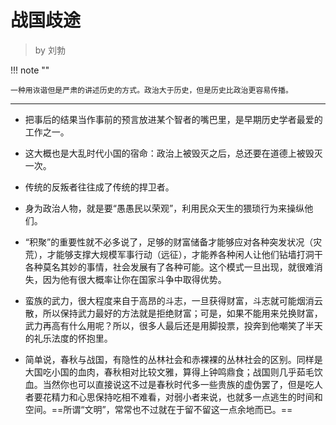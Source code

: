 # 战国歧途

> by 刘勃

!!! note ""

    一种用诙谐但是严肃的讲述历史的方式。政治大于历史，但是历史比政治更容易传播。

------

- 把事后的结果当作事前的预言放进某个智者的嘴巴里，是早期历史学者最爱的工作之一。

- 这大概也是大乱时代小国的宿命：政治上被毁灭之后，总还要在道德上被毁灭一次。

- 传统的反叛者往往成了传统的捍卫者。

- 身为政治人物，就是要“愚愚民以荣观”，利用民众天生的猥琐行为来操纵他们。

- “积聚”的重要性就不必多说了，足够的财富储备才能够应对各种突发状况（灾荒），才能够支撑大规模军事行动（远征），才能养各种闲人让他们钻墙打洞干各种莫名其妙的事情，社会发展有了各种可能。这个模式一旦出现，就很难消失，因为他有很大概率让你在国家斗争中取得优势。

- 蛮族的武力，很大程度来自于高昂的斗志，一旦获得财富，斗志就可能烟消云散，所以保持武力最好的方法就是拒绝财富；可是，如果不能用来兑换财富，武力再高有什么用呢？所以，很多人最后还是用脚投票，投奔到他嘲笑了半天的礼乐法度的怀抱里。

- 简单说，春秋与战国，有隐性的丛林社会和赤裸裸的丛林社会的区别。同样是大国吃小国的血肉，春秋相对比较文雅，算得上钟鸣鼎食；战国则几乎茹毛饮血。当然你也可以直接说这不过是春秋时代多一些贵族的虚伪罢了，但是吃人者要花精力和心思保持吃相不难看，对弱小者来说，也就多一点逃生的时间和空间。==所谓“文明”，常常也不过就在于留不留这一点余地而已。==
